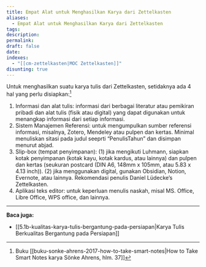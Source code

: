 ```yaml
---
title: Empat Alat untuk Menghasilkan Karya dari Zettelkasten
aliases:
  - Empat Alat untuk Menghasilkan Karya dari Zettelkasten
tags: 
description: 
permalink: 
draft: false
date: 
indexes:
  - "[[cm-zettelkasten|MOC Zettelkasten]]"
disunting: true
---
```

Untuk menghasilkan suatu karya tulis dari Zettelkasten, setidaknya ada 4 hal yang perlu disiapkan:[^1]
1. Informasi dan alat tulis: informasi dari berbagai literatur atau pemikiran pribadi dan alat tulis (fisik atau digital) yang dapat digunakan untuk menangkap informasi dari setiap informasi.
2. Sistem Manajemen Referensi: untuk mengumpulkan sumber referensi informasi, misalnya, Zotero, Mendeley atau pulpen dan kertas. Minimal menuliskan sitasi pada judul seeprti “PenulisTahun” dan disimpan menurut abjad. 
3. Slip-box (tempat penyimpanan): (1) jika mengikuti Luhmann, siapkan kotak penyimpanan (kotak kayu, kotak kardus, atau lainnya) dan pulpen dan kertas (seukuran postcard (DIN A6, 148mm x 105mm, atau 5.83 x 4.13 inch)). (2) jika menggunakan digital, gunakan Obsidian, Notion, Evernote, atau lainnya. Rekomendasi penulis Daniel Lüdecke’s Zettelkasten.
4. Aplikasi teks editor: untuk keperluan menulis naskah, misal MS. Office, Libre Office, WPS office, dan lainnya.



---
**Baca juga:**
- [[5.1b-kualitas-karya-tulis-bergantung-pada-persiapan|Karya Tulis Berkualitas Bergantung pada Persiapan]]

[^1]: Buku [[buku-sonke-ahrens-2017-how-to-take-smart-notes|How to Take Smart Notes karya Sönke Ahrens, hlm. 37]]